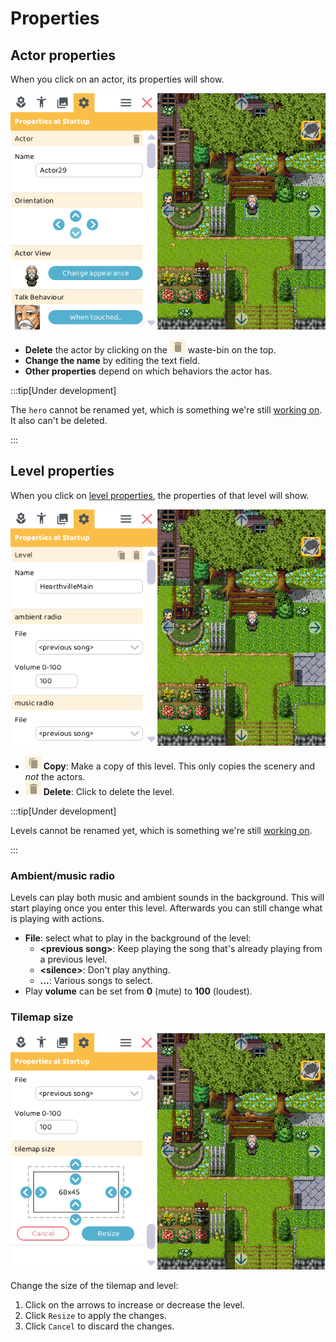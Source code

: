 # Properties

## Actor properties

When you click on an actor, its properties will show.

![Actions screen](img/properties_screen.png)

- **Delete** the actor by clicking on the ![Delete button](img/delete_icon_big.png) waste-bin on the top.
- **Change the name** by editing the text field.
- **Other properties** depend on which behaviors the actor has.

:::tip[Under development]

The `hero` cannot be renamed yet, which is something we're still [working on](https://trello.com/c/2dPV7Ojf). It also can't be deleted.

:::



## Level properties

When you click on [level properties](../project-tree), the properties of that level will show.

![Level properties](img/level_props1.png)

- ![](img/copy_icon.png) **Copy**: Make a copy of this level. This only copies the scenery and *not* the actors.
- ![](img/delete_icon_big.png) **Delete**: Click to delete the level.

:::tip[Under development]

Levels cannot be renamed yet, which is something we're still [working on](https://trello.com/c/2dPV7Ojf).

:::

### Ambient/music radio

Levels can play both music and ambient sounds in the background. This will start playing once you enter this level. Afterwards you can still change what is playing with actions.

- **File**: select what to play in the background of the level:
    - **\<previous song\>**: Keep playing the song that's already playing from a previous level.
    - **\<silence\>**: Don't play anything.
    - **...**: Various songs to select.
- Play **volume** can be set from **0** (mute) to **100** (loudest).


### Tilemap size

![Level properties](img/level_props2.png)

Change the size of the tilemap and level:

1. Click on the arrows to increase or decrease the level.
2. Click `Resize` to apply the changes.
3. Click `Cancel` to discard the changes.



